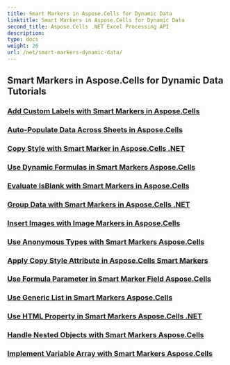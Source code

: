 ```yaml
---
title: Smart Markers in Aspose.Cells for Dynamic Data
linktitle: Smart Markers in Aspose.Cells for Dynamic Data
second_title: Aspose.Cells .NET Excel Processing API
description: 
type: docs
weight: 26
url: /net/smart-markers-dynamic-data/
---
```


## Smart Markers in Aspose.Cells for Dynamic Data Tutorials
### [Add Custom Labels with Smart Markers in Aspose.Cells](./add-custom-labels-smart-markers/)
### [Auto-Populate Data Across Sheets in Aspose.Cells](./auto-populate-data-smart-markers/)
### [Copy Style with Smart Marker in Aspose.Cells .NET](./copy-style-smart-marker/)
### [Use Dynamic Formulas in Smart Markers Aspose.Cells](./dynamic-formulas-smart-markers/)
### [Evaluate IsBlank with Smart Markers in Aspose.Cells](./evaluate-isblank-smart-markers/)
### [Group Data with Smart Markers in Aspose.Cells .NET](./group-data-smart-markers/)
### [Insert Images with Image Markers in Aspose.Cells](./insert-images-smart-markers/)
### [Use Anonymous Types with Smart Markers Aspose.Cells](./use-anonymous-types-smart-markers/)
### [Apply Copy Style Attribute in Aspose.Cells Smart Markers](./copy-style-attribute-smart-markers/)
### [Use Formula Parameter in Smart Marker Field Aspose.Cells](./formula-parameter-smart-marker/)
### [Use Generic List in Smart Markers Aspose.Cells](./generic-list-smart-markers/)
### [Use HTML Property in Smart Markers Aspose.Cells .NET](./html-property-smart-markers/)
### [Handle Nested Objects with Smart Markers Aspose.Cells](./nested-objects-smart-markers/)
### [Implement Variable Array with Smart Markers Aspose.Cells](./variable-array-smart-markers/)